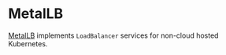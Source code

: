 # MetalLB

[MetalLB](https://metallb.universe.tf/) implements `LoadBalancer` services for non-cloud hosted Kubernetes.
